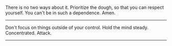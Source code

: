 There is no two ways about it.
Prioritize the dough, so that you can respect yourself.
You can't be in such a dependence.
Amen.

---

Don't focus on things outside of your control.
Hold the mind steady.
Concentrated.
Attack.

---